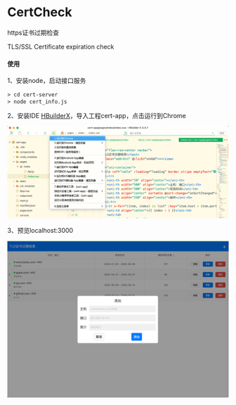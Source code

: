 # CertCheck
https证书过期检查

TLS/SSL Certificate expiration check  

#### 使用

1、安装node，启动接口服务

```shell
> cd cert-server
> node cert_info.js
```



2、安装IDE [HBuilderX](https://www.dcloud.io/hbuilderx.html)，导入工程cert-app，点击运行到Chrome

<img src="./screenshot/exec.png" width="800px">



3、预览localhost:3000

<img src="./screenshot/add.png" width="800px">